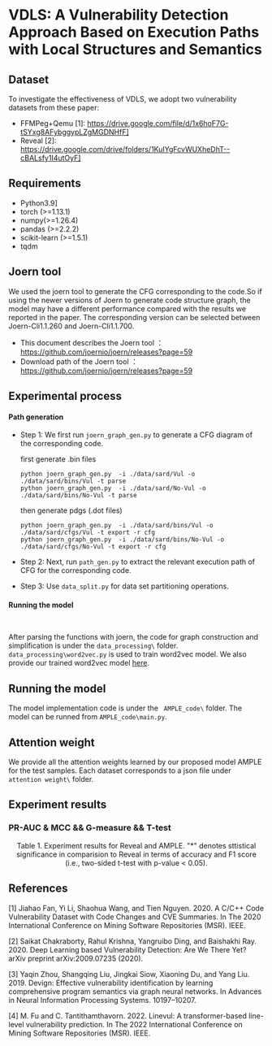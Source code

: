 # VDLS: A Vulnerability Detection Approach Based on Execution Paths with Local Structures and Semantics

## Dataset
To investigate the effectiveness of VDLS, we adopt two vulnerability datasets from these paper:
* FFMPeg+Qemu [1]: https://drive.google.com/file/d/1x6hoF7G-tSYxg8AFybggypLZgMGDNHfF]
* Reveal [2]: https://drive.google.com/drive/folders/1KuIYgFcvWUXheDhT--cBALsfy1I4utOyF]

## Requirements
* Python3.9]
* torch (>=1.13.1)
* numpy(>=1.26.4)
* pandas (>=2.2.2)
* scikit-learn (>=1.5.1)
* tqdm



## Joern tool
We used the joern tool to generate the CFG corresponding to the code.So if using the newer versions of Joern to generate code structure graph, the model may have a different performance compared with the results we reported in the paper. The corresponding version can be selected between Joern-Cli1.1.260 and Joern-Cli1.1.700.
* This document describes the Joern tool ：https://github.com/joernio/joern/releases?page=59 
* Download path of the Joern tool ： https://github.com/joernio/joern/releases?page=59


## Experimental process
#### Path generation
* Step 1: We first run ```joern_graph_gen.py``` to generate a CFG diagram of the corresponding code.
  
     first generate .bin files
     ```
     python joern_graph_gen.py  -i ./data/sard/Vul -o ./data/sard/bins/Vul -t parse
     python joern_graph_gen.py  -i ./data/sard/No-Vul -o ./data/sard/bins/No-Vul -t parse
     ```
     
     then generate pdgs (.dot files)
     ```
     python joern_graph_gen.py  -i ./data/sard/bins/Vul -o ./data/sard/cfgs/Vul -t export -r cfg
     python joern_graph_gen.py  -i ./data/sard/bins/No-Vul -o ./data/sard/cfgs/No-Vul -t export -r cfg
     ```
* Step 2: Next, run ```path_gen.py``` to extract the relevant execution path of CFG for the corresponding code.
* Step 3: Use ```data_split.py``` for data set partitioning operations.

#### Running the model
```shell


```


After parsing the functions with joern, the code for graph construction and simplification is under the ```data_processing\``` folder. ```data_processing\word2vec.py``` is used to train word2vec model. We also provide our trained word2vec model [here](https://zenodo.org/record/7333062#.Y3c5SHZByUk).

## Running the model
The model implementation code is under the ``` AMPLE_code\``` folder. The model can be runned from ```AMPLE_code\main.py```.

## Attention weight
We provide all the attention weights learned by our proposed model AMPLE for the test samples. Each dataset corresponds to a json file under ```attention weight\``` folder.

## Experiment results
### PR-AUC & MCC && G-measure && T-test
<center>Table 1. Experiment results for Reveal and AMPLE. "*" denotes sttistical significance in comparision to Reveal in terms of accuracy and F1 score (i.e., two-sided t-test with p-value < 0.05).</center>

## References
[1] Jiahao Fan, Yi Li, Shaohua Wang, and Tien Nguyen. 2020. A C/C++ Code Vulnerability Dataset with Code Changes and CVE Summaries. In The 2020 International Conference on Mining Software Repositories (MSR). IEEE.

[2] Saikat Chakraborty, Rahul Krishna, Yangruibo Ding, and Baishakhi Ray. 2020. Deep Learning based Vulnerability Detection: Are We There Yet? arXiv preprint arXiv:2009.07235 (2020).

[3] Yaqin Zhou, Shangqing Liu, Jingkai Siow, Xiaoning Du, and Yang Liu. 2019. Devign: Effective vulnerability identification by learning comprehensive program semantics via graph neural networks. In Advances in Neural Information Processing Systems. 10197–10207.

[4] M. Fu and C. Tantithamthavorn. 2022. Linevul: A transformer-based line-level vulnerability prediction. In The 2022 International Conference on Mining Software Repositories (MSR). IEEE.


